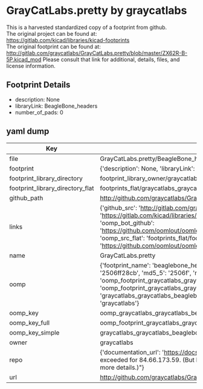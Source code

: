 # GrayCatLabs.pretty by graycatlabs  
This is a harvested standardized copy of a footprint from github.  
The original project can be found at:  
https://gitlab.com/kicad/libraries/kicad-footprints  
The original footprint can be found at:
http://gitlab.com/graycatlabs/GrayCatLabs.pretty/blob/master/ZX62R-B-5P.kicad_mod
Please consult that link for additional, details, files, and license information.  
## Footprint Details
* description: None  
* libraryLink: BeagleBone_headers  
* number_of_pads: 0  
## yaml dump  
| Key | Value |  
| --- | --- |  
| file | GrayCatLabs.pretty/BeagleBone_headers.kicad_mod |  
| footprint | {'description': None, 'libraryLink': 'BeagleBone_headers', 'number_of_pads': 0} |  
| footprint_library_directory | footprint_library_owner/graycatlabs_GrayCatLabs.pretty |  
| footprint_library_directory_flat | footprints_flat/graycatlabs_graycatlabs_beaglebone_headers/working |  
| github_path | http://github.com/graycatlabs/GrayCatLabs.pretty/blob/master/BeagleBone_headers.kicad_mod |  
| links | {'github_src': 'http://gitlab.com/graycatlabs/GrayCatLabs.pretty/blob/master/ZX62R-B-5P.kicad_mod', 'github_src_repo': 'https://gitlab.com/kicad/libraries/kicad-footprints', 'oomp_bot': 'footprints/graycatlabs_graycatlabs_beaglebone_headers/working', 'oomp_bot_github': 'https://github.com/oomlout/oomlout_oomp_footprint_bot/tree/main/footprints/graycatlabs_graycatlabs_beaglebone_headers/working', 'oomp_src_flat': 'footprints_flat/footprints_flat/graycatlabs_graycatlabs_beaglebone_headers/working', 'oomp_src_flat_github': 'https://github.com/oomlout/oomlout_oomp_footprint_src/tree/main/footprints_flat/graycatlabs_graycatlabs_beaglebone_headers/working'} |  
| name | GrayCatLabs.pretty |  
| oomp | {'footprint_name': 'beaglebone_headers', 'library_name': 'graycatlabs', 'md5': '2506ff28cb2ca1154df152769ec93ca2', 'md5_10': '2506ff28cb', 'md5_5': '2506f', 'md5_6': '2506ff', 'oomp_key': 'oomp_graycatlabs_graycatlabs_beaglebone_headers', 'oomp_key_extra': 'oomp_footprint_graycatlabs_graycatlabs_beaglebone_headers', 'oomp_key_full': 'oomp_footprint_graycatlabs_graycatlabs_beaglebone_headers_2506ff', 'oomp_key_simple': 'graycatlabs_graycatlabs_beaglebone_headers', 'original_filename': 'GrayCatLabs.pretty/BeagleBone_headers.kicad_mod', 'owner_name': 'graycatlabs'} |  
| oomp_key | oomp_graycatlabs_graycatlabs_beaglebone_headers |  
| oomp_key_full | oomp_footprint_graycatlabs_graycatlabs_beaglebone_headers |  
| oomp_key_simple | graycatlabs_graycatlabs_beaglebone_headers |  
| owner | graycatlabs |  
| repo | {'documentation_url': 'https://docs.github.com/rest/overview/resources-in-the-rest-api#rate-limiting', 'message': "API rate limit exceeded for 84.66.173.59. (But here's the good news: Authenticated requests get a higher rate limit. Check out the documentation for more details.)"} |  
| url | http://github.com/graycatlabs/GrayCatLabs.pretty |  

